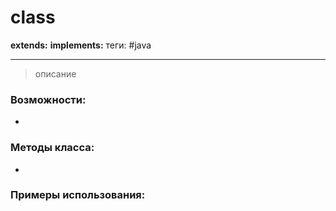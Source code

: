 # class 
**extends:** 
**implements:** 
теги: #java

---

>описание

### Возможности:
- 
### Методы класса:
- 

### Примеры использования:

